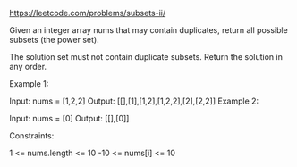 https://leetcode.com/problems/subsets-ii/

Given an integer array nums that may contain duplicates, return all possible subsets (the power set).

The solution set must not contain duplicate subsets. Return the solution in any order.

 

Example 1:

Input: nums = [1,2,2]
Output: [[],[1],[1,2],[1,2,2],[2],[2,2]]
Example 2:

Input: nums = [0]
Output: [[],[0]]
 

Constraints:

1 <= nums.length <= 10
-10 <= nums[i] <= 10